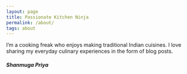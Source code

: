 ```yaml
---
layout: page
title: Passionate Kitchen Ninja
permalink: /about/
tags: about
---
```


I’m a cooking freak who enjoys making traditional Indian cuisines. I love sharing my everyday culinary experiences in the form of blog posts.

#### *Shanmuga Priya*
